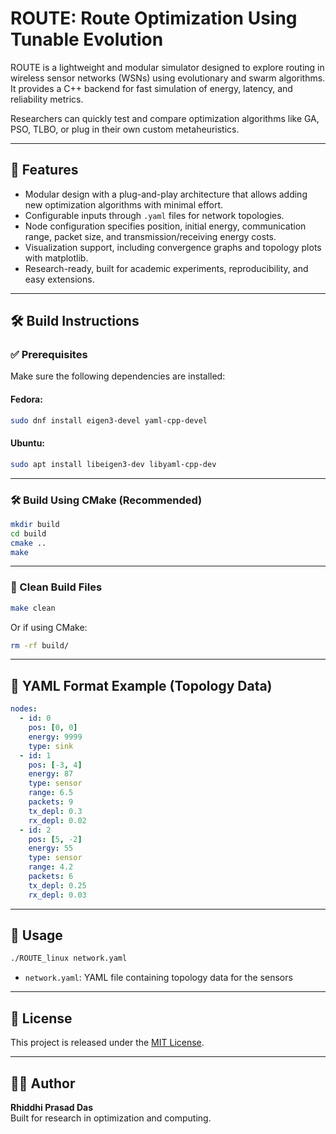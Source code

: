 # ROUTE: Route Optimization Using Tunable Evolution

ROUTE is a lightweight and modular simulator designed to explore routing in wireless sensor networks (WSNs) using evolutionary and swarm algorithms.
It provides a C++ backend for fast simulation of energy, latency, and reliability metrics.

Researchers can quickly test and compare optimization algorithms like GA, PSO, TLBO, or plug in their own custom metaheuristics.

---

## 🚀 Features
- Modular design with a plug-and-play architecture that allows adding new optimization algorithms with minimal effort.  
- Configurable inputs through `.yaml` files for network topologies.
- Node configuration specifies position, initial energy, communication range, packet size, and transmission/receiving energy costs.  
- Visualization support, including convergence graphs and topology plots with matplotlib.  
- Research-ready, built for academic experiments, reproducibility, and easy extensions.  
---

## 🛠️ Build Instructions

### ✅ Prerequisites

Make sure the following dependencies are installed:

#### Fedora:
```bash
sudo dnf install eigen3-devel yaml-cpp-devel
```

#### Ubuntu:
```bash
sudo apt install libeigen3-dev libyaml-cpp-dev
```

---

### 🛠️ Build Using CMake (Recommended)

```bash
mkdir build
cd build
cmake ..
make
```

---
### 🧹 Clean Build Files
```bash
make clean
```

Or if using CMake:
```bash
rm -rf build/
```

---

## 📂 YAML Format Example (Topology Data)

```yaml
nodes:
  - id: 0
    pos: [0, 0]
    energy: 9999
    type: sink
  - id: 1
    pos: [-3, 4]
    energy: 87
    type: sensor
    range: 6.5
    packets: 9
    tx_depl: 0.3
    rx_depl: 0.02
  - id: 2
    pos: [5, -2]
    energy: 55
    type: sensor
    range: 4.2
    packets: 6
    tx_depl: 0.25
    rx_depl: 0.03
```

---

## 🧪 Usage

```bash
./ROUTE_linux network.yaml
```

- `network.yaml`: YAML file containing topology data for the sensors

---

## 📜 License 

This project is released under the [MIT License](LICENSE).

---

## 👨‍🔬 Author

**Rhiddhi Prasad Das**  
Built for research in optimization and computing.